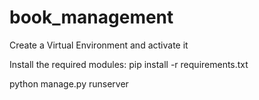 # book_management

Create a Virtual Environment and activate it

Install the required modules:
pip install -r requirements.txt

python manage.py runserver
